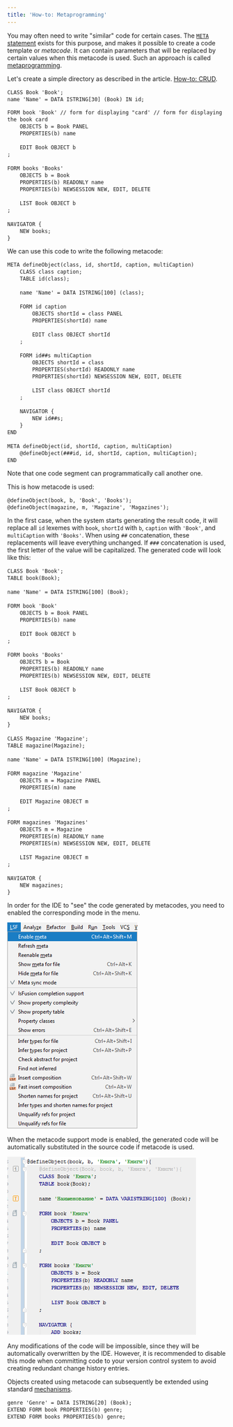 ```yaml
---
title: 'How-to: Metaprogramming'
---
```


You may often need to write "similar" code for certain cases. The [`META` statement](META_instruction.md) exists for this purpose, and makes it possible to create a code template or *metacode*. It can contain parameters that will be replaced by certain values when this metacode is used. Such an approach is called [metaprogramming](Metaprogramming.md).

Let's create a simple directory as described in the article. [How-to: CRUD](How-to_CRUD.md).

```lsf
CLASS Book 'Book';
name 'Name' = DATA ISTRING[30] (Book) IN id;
```

```lsf
FORM book 'Book' // form for displaying "card' // form for displaying the book card
    OBJECTS b = Book PANEL
    PROPERTIES(b) name

    EDIT Book OBJECT b
;

FORM books 'Books'
    OBJECTS b = Book
    PROPERTIES(b) READONLY name
    PROPERTIES(b) NEWSESSION NEW, EDIT, DELETE

    LIST Book OBJECT b
;

NAVIGATOR {
    NEW books;
}
```

We can use this code to write the following metacode:

```lsf
META defineObject(class, id, shortId, caption, multiCaption)
    CLASS class caption;
    TABLE id(class);

    name 'Name' = DATA ISTRING[100] (class);

    FORM id caption
        OBJECTS shortId = class PANEL
        PROPERTIES(shortId) name

        EDIT class OBJECT shortId
    ;

    FORM id##s multiCaption
        OBJECTS shortId = class
        PROPERTIES(shortId) READONLY name
        PROPERTIES(shortId) NEWSESSION NEW, EDIT, DELETE

        LIST class OBJECT shortId
    ;

    NAVIGATOR {
        NEW id##s;
    }
END

META defineObject(id, shortId, caption, multiCaption)
    @defineObject(###id, id, shortId, caption, multiCaption);
END
```

Note that one code segment can programmatically call another one.

This is how metacode is used:

```lsf
@defineObject(book, b, 'Book', 'Books');
@defineObject(magazine, m, 'Magazine', 'Magazines');
```

In the first case, when the system starts generating the result code, it will replace all `id` lexemes with `book`, `shortId` with `b`, `caption` with `'Book'`, and `multiCaption` with `'Books'`. When using `##` concatenation, these replacements will leave everything unchanged. If `###` concatenation is used, the first letter of the value will be capitalized. The generated code will look like this:

```lsf
CLASS Book 'Book';
TABLE book(Book);

name 'Name' = DATA ISTRING[100] (Book);

FORM book 'Book'
    OBJECTS b = Book PANEL
    PROPERTIES(b) name

    EDIT Book OBJECT b
;

FORM books 'Books'
    OBJECTS b = Book
    PROPERTIES(b) READONLY name
    PROPERTIES(b) NEWSESSION NEW, EDIT, DELETE

    LIST Book OBJECT b
;

NAVIGATOR {
    NEW books;
}

CLASS Magazine 'Magazine';
TABLE magazine(Magazine);

name 'Name' = DATA ISTRING[100] (Magazine);

FORM magazine 'Magazine'
    OBJECTS m = Magazine PANEL
    PROPERTIES(m) name

    EDIT Magazine OBJECT m
;

FORM magazines 'Magazines'
    OBJECTS m = Magazine
    PROPERTIES(m) READONLY name
    PROPERTIES(m) NEWSESSION NEW, EDIT, DELETE

    LIST Magazine OBJECT m
;

NAVIGATOR {
    NEW magazines;
}
```

In order for the IDE to "see" the code generated by metacodes, you need to enabled the corresponding mode in the menu.

![](images/How-to_Metaprogramming_enable.png)

When the metacode support mode is enabled, the generated code will be automatically substituted in the source code if metacode is used.

![](images/How-to_Metaprogramming_metaMode.png)

Any modifications of the code will be impossible, since they will be automatically overwritten by the IDE. However, it is recommended to disable this mode when committing code to your version control system to avoid creating redundant change history entries.

Objects created using metacode can subsequently be extended using standard [mechanisms](How-to_Extensions.md).

```lsf
genre 'Genre' = DATA ISTRING[20] (Book);
EXTEND FORM book PROPERTIES(b) genre;
EXTEND FORM books PROPERTIES(b) genre;
```
